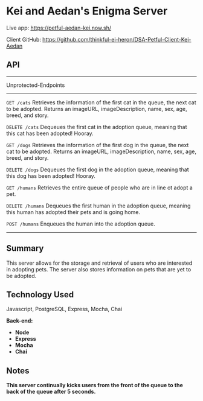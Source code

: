# Kei and Aedan's Enigma Server


Live app: https://petful-aedan-kei.now.sh/

Client GitHub: https://github.com/thinkful-ei-heron/DSA-Petful-Client-Kei-Aedan

## API
_________
Unprotected-Endpoints
_____________________

`GET /cats` Retrieves the information of the first cat in the queue, the next cat to be adopted. Returns an imageURL, imageDescription, name, sex, age, breed, and story. 

`DELETE /cats` Dequeues the first cat in the adoption queue, meaning that this cat has been adopted! Hooray.

`GET /dogs` Retrieves the information of the first dog in the queue, the next cat to be adopted. Returns an imageURL, imageDescription, name, sex, age, breed, and story. 

`DELETE /dogs` Dequeues the first dog in the adoption queue, meaning that this dog has been adopted! Hooray. 

`GET /humans` Retrieves the entire queue of people who are in line ot adopt a pet. 

`DELETE /humans` Dequeues the first human in the adoption queue, meaning this human has adopted their pets and
is going home. 

`POST /humans` Enqueues the human into the adoption queue. 
_____

## Summary

This server allows for the storage and retrieval of users who are interested in adopting pets. The server
also stores information on pets that are yet to be adopted.

## Technology Used

Javascript, PostgreSQL, Express, Mocha, Chai

<b>Back-end:<b>
<ul>
  <li>Node</li>
  <li>Express</li>
  <li>Mocha</li>
  <li>Chai</li>
</ul>

## Notes

This server continually kicks users from the front of the queue to the back of the queue after 5 seconds. 
